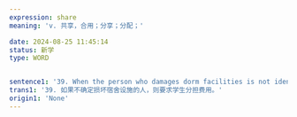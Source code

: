 ```yaml
---
expression: share
meaning: 'v. 共享，合用；分享；分配；'

date: 2024-08-25 11:45:14
status: 新学
type: WORD


sentence1: '39. When the person who damages dorm facilities is not identified, students are required to share the cost.'
trans1: '39. 如果不确定损坏宿舍设施的人，则要求学生分担费用。'
origin1: 'None'
---
```

